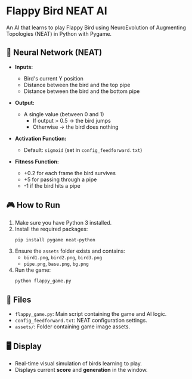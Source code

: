 # Flappy Bird NEAT AI

An AI that learns to play Flappy Bird using NeuroEvolution of Augmenting Topologies (NEAT) in Python with Pygame.

## 🧠 Neural Network (NEAT)

- **Inputs:**
  - Bird's current Y position
  - Distance between the bird and the top pipe
  - Distance between the bird and the bottom pipe

- **Output:**
  - A single value (between 0 and 1)
    - If output > 0.5 → the bird jumps
    - Otherwise → the bird does nothing

- **Activation Function:**
  - Default: `sigmoid` (set in `config_feedforward.txt`)

- **Fitness Function:**
  - +0.2 for each frame the bird survives
  - +5 for passing through a pipe
  - -1 if the bird hits a pipe

## 🎮 How to Run

1. Make sure you have Python 3 installed.
2. Install the required packages:
   ```bash
   pip install pygame neat-python
   ```
3. Ensure the `assets` folder exists and contains:
   - `bird1.png`, `bird2.png`, `bird3.png`
   - `pipe.png`, `base.png`, `bg.png`
4. Run the game:
   ```bash
   python flappy_game.py
   ```

## 📁 Files

- `flappy_game.py`: Main script containing the game and AI logic.
- `config_feedforward.txt`: NEAT configuration settings.
- `assets/`: Folder containing game image assets.

## 🖥️ Display

- Real-time visual simulation of birds learning to play.
- Displays current **score** and **generation** in the window.